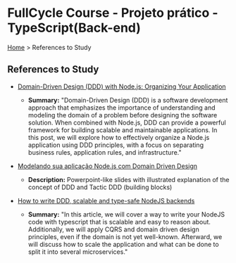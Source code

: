 # FullCycle Course - Projeto prático - TypeScript(Back-end)

[Home](./index.md) > References to Study

## References to Study

- [Domain-Driven Design (DDD) with Node.js: Organizing Your Application](https://medium.com/@alessandro.traversi/domain-driven-design-ddd-with-node-js-organizing-your-application-60b3ec0c9efe )
    - **Summary:** "Domain-Driven Design (DDD) is a software development approach that emphasizes the importance of understanding and modeling the domain of a problem before designing the software solution. When combined with Node.js, DDD can provide a powerful framework for building scalable and maintainable applications. In this post, we will explore how to effectively organize a Node.js application using DDD principles, with a focus on separating business rules, application rules, and infrastructure."

- [Modelando sua aplicação Node.js com Domain Driven Design](https://s3-sa-east-1.amazonaws.com/thedevconf/presentations/TDC2019FLP/nodejs/ZNF-1099_2019-04-27T074716_%5BAtual%5D+TDC+-+Modelando+sua+aplicac%CC%A7a%CC%83o+Node.js+com+Domain+Driven+Design+-+v2.pdf)
  - **Description:** Powerpoint-like slides with illustrated explanation of the concept of DDD and Tactic DDD (building blocks)
- [How to write DDD, scalable and type-safe NodeJS backends](https://itnext.io/how-to-write-ddd-scalable-and-type-safe-nodejs-backends-e0711403a755)
  - **Summary:** "In this article, we will cover a way to write your NodeJS code with typescript that is scalable and easy to reason about. Additionally, we will apply CQRS and domain driven design principles, even if the domain is not yet well-known. Afterward, we will discuss how to scale the application and what can be done to split it into several microservices."

